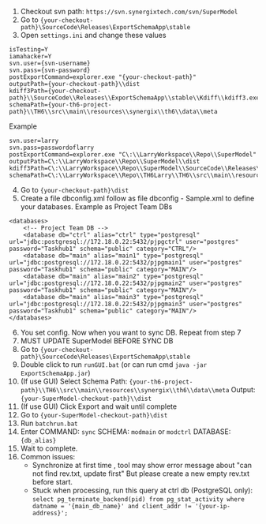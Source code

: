1. Checkout svn path: `https://svn.synergixtech.com/svn/SuperModel`
2. Go to `{your-checkout-path}\SourceCode\Releases\ExportSchemaApp\stable`
3. Open `settings.ini` and change these values
```
isTesting=Y
iamahacker=Y
svn.user={svn-username}
svn.pass={svn-password}
postExportCommand=explorer.exe "{your-checkout-path}"
outputPath={your-checkout-path}\\dist
kdiff3Path={your-checkout-path}\\SourceCode\\Releases\\ExportSchemaApp\\stable\\Kdiff\\kdiff3.exe
schemaPath={your-th6-project-path}\\TH6\\src\\main\\resources\\synergix\\th6\\data\\meta
```
Example
```
svn.user=larry
svn.pass=passwordoflarry
postExportCommand=explorer.exe "C\:\\LarryWorkspace\\Repo\\SuperModel"
outputPath=C\:\\LarryWorkspace\\Repo\\SuperModel\\dist
kdiff3Path=C\:\\LarryWorkspace\\Repo\\SuperModel\\SourceCode\\Releases\\ExportSchemaApp\\stable\\Kdiff\\kdiff3.exe
schemaPath=C\:\\LarryWorkspace\\Repo\\TH6Larry\\TH6\\src\\main\\resources\\synergix\\th6\\data\\meta
```
4. Go to `{your-checkout-path}\dist`
5. Create a file dbconfig.xml follow as file dbconfig - Sample.xml to define your databases.
Example as Project Team DBs
```
<databases>
	<!-- Project Team DB -->
	<database db="ctrl" alias="ctrl" type="postgresql" url="jdbc:postgresql://172.18.0.22:5432/pjpgctrl" user="postgres" password="Taskhub1" schema="public" category="CTRL"/>
	<database db="main" alias="main1" type="postgresql" url="jdbc:postgresql://172.18.0.22:5432/pjpgmain1" user="postgres" password="Taskhub1" schema="public" category="MAIN"/>
	<database db="main" alias="main2" type="postgresql" url="jdbc:postgresql://172.18.0.22:5432/pjpgmain2" user="postgres" password="Taskhub1" schema="public" category="MAIN"/>
	<database db="main" alias="main3" type="postgresql" url="jdbc:postgresql://172.18.0.22:5432/pjpgmain3" user="postgres" password="Taskhub1" schema="public" category="MAIN"/>
</databases>
```
6. You set config. Now when you want to sync DB. Repeat from step 7
7. MUST UPDATE SuperModel BEFORE SYNC DB
7. Go to `{your-checkout-path}\SourceCode\Releases\ExportSchemaApp\stable`
8. Double click to run `runGUI.bat` (or can run cmd `java -jar ExportSchemaApp.jar`)
9. (If use GUI) Select 	Schema Path: `{your-th6-project-path}\\TH6\\src\\main\\resources\\synergix\\th6\\data\\meta`
			Output: `{your-SuperModel-checkout-path}\\dist`
10. (If use GUI) Click Export and wait until complete
11. Go to `{your-SuperModel-checkout-path}\dist`
12. Run `batchrun.bat`
13. Enter
	COMMAND: `sync`
	SCHEMA: `modmain` or `modctrl`
	DATABASE: `{db_alias}`
14. Wait to complete.
15. Common issues:
	- Synchronize at first time , tool may show error message about "can not find rev.txt, update first"
		But please create a new empty rev.txt before start.
	- Stuck when processing, run this query at ctrl db (PostgreSQL only):
	`select pg_terminate_backend(pid) from pg_stat_activity where datname = '{main_db_name}' and client_addr != '{your-ip-address}';`
	
